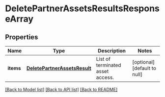 # DeletePartnerAssetsResultsResponseArray

## Properties
Name | Type | Description | Notes
------------ | ------------- | ------------- | -------------
**items** | [**DeletePartnerAssetsResult**](DeletePartnerAssetsResult.md) | List of terminated asset access. | [optional] [default to null]

[[Back to Model list]](../README.md#documentation-for-models) [[Back to API list]](../README.md#documentation-for-api-endpoints) [[Back to README]](../README.md)


